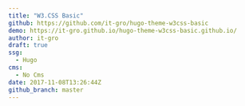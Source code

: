 ```yaml
---
title: "W3.CSS Basic"
github: https://github.com/it-gro/hugo-theme-w3css-basic
demo: https://it-gro.github.io/hugo-theme-w3css-basic.github.io/
author: it-gro
draft: true
ssg:
  - Hugo
cms:
  - No Cms
date: 2017-11-08T13:26:44Z
github_branch: master
---
```

